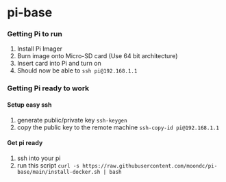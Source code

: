 # pi-base
### Getting Pi to run
 1. Install Pi Imager
 1. Burn image onto Micro-SD card (Use 64 bit architecture)
 1. Insert card into Pi and turn on
 1. Should now be able to `ssh pi@192.168.1.1`

 ### Getting Pi ready to work
 #### Setup easy ssh
 1. generate public/private key `ssh-keygen`
 1. copy the public key to the remote machine `ssh-copy-id pi@192.168.1.1`

#### Get pi ready
1. ssh into your pi
1. run this script `curl -s https://raw.githubusercontent.com/moondc/pi-base/main/install-docker.sh | bash`